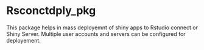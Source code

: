 # Rsconctdply_pkg
This package helps in mass deployemnt of shiny apps to Rstudio connect or Shiny Server. Multiple user accounts and servers can be configured for deployement.
